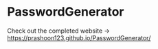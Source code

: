 # PasswordGenerator

Check out the completed website -> https://prashoon123.github.io/PasswordGenerator/ 
